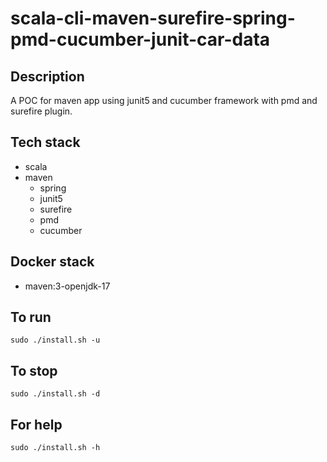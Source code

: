 # scala-cli-maven-surefire-spring-pmd-cucumber-junit-car-data

## Description
A POC for maven app using junit5
and cucumber framework
 with pmd
and surefire plugin.

## Tech stack
- scala
- maven
	- spring
  - junit5
  - surefire
  - pmd
  - cucumber

## Docker stack
- maven:3-openjdk-17

## To run
`sudo ./install.sh -u`

## To stop
`sudo ./install.sh -d`

## For help
`sudo ./install.sh -h`
